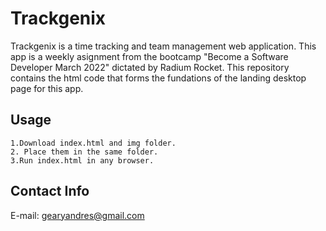 # Trackgenix
Trackgenix is a time tracking and team management web application.  This app is a weekly asignment from the bootcamp "Become a Software Developer March 2022" dictated by Radium Rocket. This repository contains the html code that forms the fundations of the landing desktop page for this app.
## Usage

```
1.Download index.html and img folder.
2. Place them in the same folder.
3.Run index.html in any browser.
```
## Contact Info
E-mail: gearyandres@gmail.com